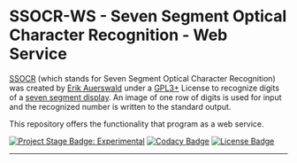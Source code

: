 # SSOCR-WS - Seven Segment Optical Character Recognition - Web Service

[SSOCR] (which stands for Seven Segment Optical Character Recognition) was created 
by [Erik Auerswald] under a [GPL3+] License to recognize digits of a [seven 
segment display]. An image of one row of digits is used for input and the 
recognized number is written to the standard output.

This repository offers the functionality that program as a web service.

[![Project Stage Badge: Experimental]][Project Stage Page]
[![Codacy Badge]][Codacy Page]
[![License Badge]][GPL3+]
<!-- 
@TODO: 
[![Build Status Badge]][Project Codeship Page]
[![Version Badge]][Releases Page]
-->


---

<!-- Live version running on heroku: http://ssocr.herokuapp.com/ -->

[SSOCR]: http://www.unix-ag.uni-kl.de/~auerswal/ssocr/
[seven segment display]: https://en.wikipedia.org/wiki/Seven-segment_display
[Erik Auerswald]: https://github.com/auerswal/

[Project Stage Page]: http://bl.ocks.org/potherca/a2ae67caa3863a299ba0
[Releases Page]: /releases/
[Codacy Page]: https://www.codacy.com/public/potherca/ssocr-ws.git
[GPL3+]: LICENSE

[Build Status Badge]: http://img.shields.io/codeship/???.svg
[Codacy Badge]: https://www.codacy.com/project/badge/???
[License Badge]: https://img.shields.io/badge/License-GPL3%2B-lightgray.svg
[Project Stage Badge: Experimental]: http://img.shields.io/badge/Project%20Stage-Experimental-yellow.svg
[Version Badge]: http://img.shields.io/github/tag/potherca/ssocr-ws
